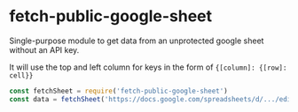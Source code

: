# fetch-public-google-sheet

Single-purpose module to get data from an unprotected google sheet without an API key.

It will use the top and left column for keys in the form of `{[column]: {[row]: cell}}`

```js
const fetchSheet = require('fetch-public-google-sheet')
const data = fetchSheet('https://docs.google.com/spreadsheets/d/.../edit')
```
